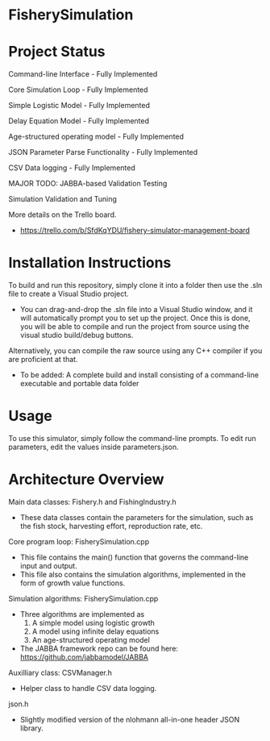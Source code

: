 # FisherySimulation

# Project Status
Command-line Interface - Fully Implemented

Core Simulation Loop - Fully Implemented

Simple Logistic Model - Fully Implemented

Delay Equation Model - Fully Implemented

Age-structured operating model - Fully Implemented

JSON Parameter Parse Functionality - Fully Implemented

CSV Data logging - Fully Implemented

MAJOR TODO:
JABBA-based Validation Testing

Simulation Validation and Tuning

More details on the Trello board.
- https://trello.com/b/SfdKqYDU/fishery-simulator-management-board

# Installation Instructions
To build and run this repository, simply clone it into a folder then use the .sln file to create a Visual Studio project. 
- You can drag-and-drop the .sln file into a Visual Studio window, and it will automatically prompt you to set up the project.
Once this is done, you will be able to compile and run the project from source using the visual studio build/debug buttons.

Alternatively, you can compile the raw source using any C++ compiler if you are proficient at that.

- To be added: A complete build and install consisting of a command-line executable and portable data folder

# Usage
To use this simulator, simply follow the command-line prompts.
To edit run parameters, edit the values inside parameters.json.

# Architecture Overview
Main data classes: Fishery.h and FishingIndustry.h
- These data classes contain the parameters for the simulation, such as the fish stock, harvesting effort, reproduction rate, etc.

Core program loop: FisherySimulation.cpp
- This file contains the main() function that governs the command-line input and output.
- This file also contains the simulation algorithms, implemented in the form of growth value functions.

Simulation algorithms: FisherySimulation.cpp
- Three algorithms are implemented as
	1. A simple model using logistic growth
	2. A model using infinite delay equations
	3. An age-structured operating model
- The JABBA framework repo can be found here: https://github.com/jabbamodel/JABBA

Auxilliary class: CSVManager.h
- Helper class to handle CSV data logging.

json.h
- Slightly modified version of the nlohmann all-in-one header JSON library.
